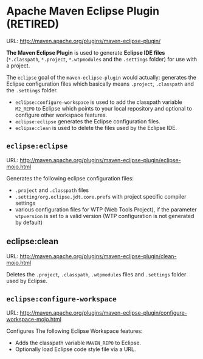 # Apache Maven Eclipse Plugin (RETIRED)

URL: http://maven.apache.org/plugins/maven-eclipse-plugin/

**The Maven Eclipse Plugin** is used to generate **Eclipse IDE files** (`*.classpath`, `*.project`, `*.wtpmodules` and the `.settings` folder) for use with a project.

The `eclipse` goal of the `maven-eclipse-plugin` would actually: generates the Eclipse configuration files which basically means `.project`, `.classpath` and the `.settings` folder.

- `eclipse:configure-workspace` is used to add the classpath variable `M2_REPO` to Eclipse which points to your local repository and optional to configure other workspace features.
- `eclipse:eclipse` generates the Eclipse configuration files.
- `eclipse:clean` is used to delete the files used by the Eclipse IDE.

## `eclipse:eclipse`

URL: http://maven.apache.org/plugins/maven-eclipse-plugin/eclipse-mojo.html

Generates the following eclipse configuration files:

- `.project` and `.classpath` files
- `.setting/org.eclipse.jdt.core.prefs` with project specific compiler settings
- various configuration files for WTP (Web Tools Project), if the parameter `wtpversion` is set to a valid version (WTP configuration is not generated by default)

## eclipse:clean

URL: http://maven.apache.org/plugins/maven-eclipse-plugin/clean-mojo.html

Deletes the `.project`, `.classpath`, `.wtpmodules` files and `.settings` folder used by Eclipse.

## `eclipse:configure-workspace`

URL: http://maven.apache.org/plugins/maven-eclipse-plugin/configure-workspace-mojo.html

Configures The following Eclipse Workspace features:

- Adds the classpath variable `MAVEN_REPO` to Eclipse.
- Optionally load Eclipse code style file via a URL.
